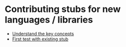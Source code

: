 
# Contributing stubs for new languages / libraries

 * [Understand the key concepts](doc/000-key-concepts.md)
 * [First test with existing stub](doc/001-first-test-with-existing-stub.md)
